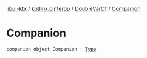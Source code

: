 [libui-ktx](../../index.md) / [kotlinx.cinterop](../index.md) / [DoubleVarOf](index.md) / [Companion](./-companion.md)

# Companion

`companion object Companion : `[`Type`](../-c-primitive-var/-type/index.md)